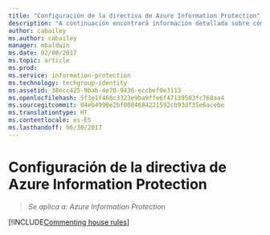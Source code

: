 ```yaml
---
title: "Configuración de la directiva de Azure Information Protection"
description: "A continuación encontrará información detallada sobre cómo configurar y publicar la directiva de Azure Information Protection."
author: cabailey
ms.author: cabailey
manager: mbaldwin
ms.date: 02/08/2017
ms.topic: article
ms.prod: 
ms.service: information-protection
ms.technology: techgroup-identity
ms.assetid: 38ecc425-9bab-4e70-9436-eccbef0e3113
ms.openlocfilehash: 5f3e1f468c3323e9ba9ffe6f47139503fc768aa4
ms.sourcegitcommit: 04eb4990e2bf0004684221592cb93df35e6acebe
ms.translationtype: HT
ms.contentlocale: es-ES
ms.lasthandoff: 06/30/2017
---
```

# <a name="configuring-the-azure-information-protection-policy"></a>Configuración de la directiva de Azure Information Protection 

>*Se aplica a: Azure Information Protection*

[!INCLUDE[Commenting house rules](../includes/houserules.md)]
